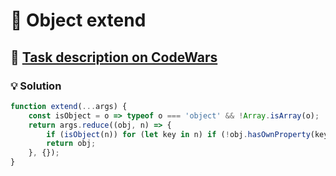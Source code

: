 # 📝 Object extend

## 🔗 [Task description on CodeWars](https://www.codewars.com/kata/51f9d3a6e5a42591ae0001eb)

### 💡 Solution

```javascript
function extend(...args) {
    const isObject = o => typeof o === 'object' && !Array.isArray(o);
    return args.reduce((obj, n) => {
        if (isObject(n)) for (let key in n) if (!obj.hasOwnProperty(key)) obj[key] = n[key];
        return obj;
    }, {});
}
```
